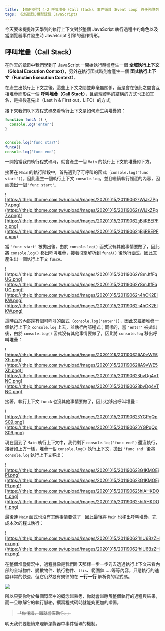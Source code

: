 ```yaml
---
title: 【修正模型】4-2 呼叫堆疊（Call Stack）、事件循環（Event Loop）與任務隊列（Job Queue）
tags: 《透過認知模型認識 JavaScript》
---
```


今天要來提提昨天學到的執行上下文對於整個 JavaScript 執行過程中的角色以及當瀏覽器事件發生時 JavaScript 引擎的運作情形。

## 呼叫堆疊（Call Stack）

在昨天的章節中我們學到了 JavaScript 一開始執行時會產生一個 **全域執行上下文（Global Execution Context）**，另外在執行函式時則會產生一個 **函式執行上下文（Function Execution Context）**。

在產生出執行上下文之後，這些上下文之間並非毫無關係，而是會在彼此之間會互相堆疊而形成一個 **呼叫堆疊（Call Stack）**，且處理資料的結構的方式也正如其名，是採後進先出（Last in & First out，LIFO）的方式。

接下來我們以下方程式碼來看執行上下文是如何產生與堆疊的：

```js
function funcA () {
  console.log('enter')
}


console.log('func start')
funcA()
console.log('func end')
```

一開始當我們執行程式碼時，就會產生一個 `Main` 的執行上下文於堆疊的下方。

接著在 `Main` 的執行階段中，首先遇到了可呼叫的函式（`console.log('func start')`），因此產生一個執行上下文 `console.log`，並且繼續執行裡面的內容，因而拋出一個 `'func start'`。

![https://ithelp.ithome.com.tw/upload/images/20201015/20119062zWjJkZPp7v.png](https://ithelp.ithome.com.tw/upload/images/20201015/20119062zWjJkZPp7v.png)![https://ithelp.ithome.com.tw/upload/images/20201015/20119062gBjiRBEPFx.png](https://ithelp.ithome.com.tw/upload/images/20201015/20119062gBjiRBEPFx.png)

當 `'func start'` 被拋出後，由於 `console.log()` 函式沒有其他事情要做了，因此將  `console.log()` 移出呼叫堆疊，接著引擎解析到 `funcA()` 後執行函式，因此又產生出一個執行上下文 `funcA`。

![https://ithelp.ithome.com.tw/upload/images/20201015/20119062Y8mJtfFqUG.png](https://ithelp.ithome.com.tw/upload/images/20201015/20119062Y8mJtfFqUG.png)![https://ithelp.ithome.com.tw/upload/images/20201015/20119062n4hCK2ElKW.png](https://ithelp.ithome.com.tw/upload/images/20201015/20119062n4hCK2ElKW.png)

這時由於內部還有個可呼叫的函式（`console.log('enter')`），因此又繼續堆疊一個執行上下文 `console.log` 上去，並執行內部程式；同樣的，當 `'enter'` 被拋出後，由於 `console.log()` 函式沒有其他事情要做了，因此將  `console.log` 移出呼叫堆疊：

![https://ithelp.ithome.com.tw/upload/images/20201015/201190621iA9vWE5Xh.png](https://ithelp.ithome.com.tw/upload/images/20201015/201190621iA9vWE5Xh.png)![https://ithelp.ithome.com.tw/upload/images/20201015/20119062BbvDg4vTNC.png](https://ithelp.ithome.com.tw/upload/images/20201015/20119062BbvDg4vTNC.png)

接著，執行上下文 `funcA` 也沒其他事情要做了，因此也移出呼叫堆疊：

![https://ithelp.ithome.com.tw/upload/images/20201015/201190626YGPgQpS09.png](https://ithelp.ithome.com.tw/upload/images/20201015/201190626YGPgQpS09.png)

現在回到了 `Main` 執行上下文中，我們剩下 `console.log('func end')` 還沒執行，接著如上方一樣，堆疊一個 `console.log()` 執行上下文，拋出 `'func end'` 後將 `console.log` 執行上下文移出：

![https://ithelp.ithome.com.tw/upload/images/20201015/201190628G1KMOEjPl.png](https://ithelp.ithome.com.tw/upload/images/20201015/201190628G1KMOEjPl.png)![https://ithelp.ithome.com.tw/upload/images/20201015/201190625hiAHKDOtI.png](https://ithelp.ithome.com.tw/upload/images/20201015/201190625hiAHKDOtI.png)

最後連 `Main` 函式也沒有其他事情要做了，因此最後將 `Main` 也移出呼叫堆疊，完成本次的程式執行：

![https://ithelp.ithome.com.tw/upload/images/20201015/20119062fhlU6BzZHm.png](https://ithelp.ithome.com.tw/upload/images/20201015/20119062fhlU6BzZHm.png)

在整個堆疊情況中，過程就像是我們昨天那樣一步一步的去透過執行上下文來看內部的全域物件、變數物件、執行物件、`this`、範圍鍊……等等內容，只是執行的速度非常的快速，但它仍然是有規律的在 **一行一行** 解析你的程式碼。

![](https://i.imgur.com/TwtbNF9.gif)

所以只要你對於每個環節中的概念越熟悉，你就會越瞭解整個執行的過程與結果，而一旦瞭解它的執行脈絡，撰寫程式碼時就能夠更加的順暢。

> ~~「你懂海，海就會幫助你。」~~

明天我們要繼續來理解瀏覽器中事件循環的機制。